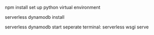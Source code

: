 npm install
set up python virtual environment 

serverless dynamodb install

serverless dynamodb start
seperate terminal: serverless wsgi serve